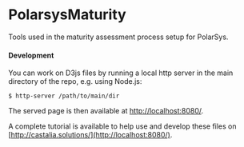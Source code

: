 PolarsysMaturity
================

Tools used in the maturity assessment process setup for PolarSys.

#### Development

You can work on D3js files by running a local http server in the main directory of the repo, e.g. using Node.js:
```
$ http-server /path/to/main/dir
```

The served page is then available at [http://localhost:8080/](http://localhost:8080/).

A complete tutorial is available to help use and develop these files on [http://castalia.solutions/](http://localhost:8080/).

